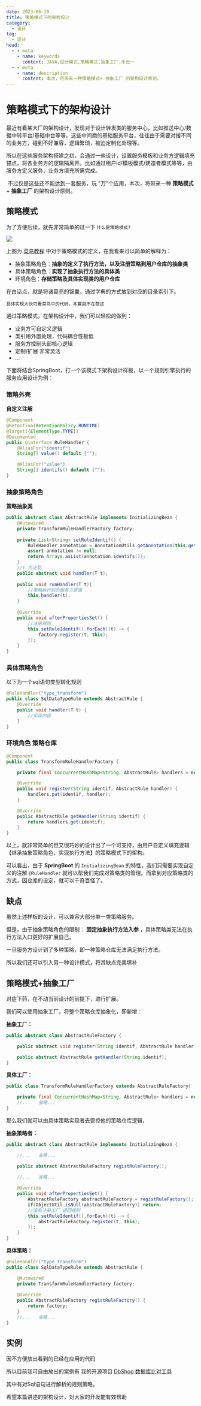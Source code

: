 ```yaml
---
date: 2023-06-10
title: 策略模式下的架构设计
category: 
  - 设计
tag:
  - 设计
head:
  - - meta
    - name: keywords
      content: JAVA,设计模式,策略模式,抽象工厂,乐云一
  - - meta
    - name: description
      content: 本次，将带来一种策略模式+ 抽象工厂 的架构设计原则。
---
```


# 策略模式下的架构设计

​	最近有看某大厂的架构设计，发现对于设计转发类的服务中心，比如推送中心/数据中转平台/基础中台等等。这些中间商的基础服务平台，往往由于需要对接不同的业务方，碰到不好兼容，逻辑繁琐，被迫定制化处理等。

​	所以在这些服务架构搭建之初，会通过一些设计，设置服务模板和业务方逻辑填充锚点，将各业务方的逻辑隔离开。比如通过租户id/模板模式/建造者模式等等，由服务方定义服务，业务方填充所需完成。

​	不过仅是这些还不能达到一套服务，玩 "万"个应用，本次，将带来一种 **策略模式** + **抽象工厂** 的架构设计原则。

##  策略模式

为了方便后续，就先非常简单的过一下 `什么是策略模式?`

![](https://leyunone-img.oss-cn-hangzhou.aliyuncs.com/image/2023-06-10/48359e6f-091b-400a-9a87-70bb34bd91f1.png)

上图为 [菜鸟教程](https://www.runoob.com/design-pattern/strategy-pattern.html) 中对于策略模式的定义，在我看来可以简单的解释为：

- 抽象策略角色：**抽象的定义了执行方法，以及注册策略到用户仓库的抽象类**
- 具体策略角色：**实现了抽象执行方法的具体类**
- 环境角色：**存储策略及具体实现类的用户仓库**

在白话点，就是将诸葛亮的锦囊，通过字典的方式放到对应的目录索引下。

`具体实现大伙可看菜鸟中的代码，本篇就不在赘述`



通过策略模式，在架构设计中，我们可以轻松的做到：

- 业务方可自定义逻辑
- 类引用外置处理，代码耦合性极低
- 服务方控制头部核心逻辑
- 定制/扩展 非常灵活
- ...

下面将结合SpringBoot，打一个该模式下架构设计样板，以一个规则引擎执行的服务应用设计为例：

### 策略外壳

**自定义注解**

```java
@Component
@Retention(RetentionPolicy.RUNTIME)
@Target({ElementType.TYPE})
@Documented
public @interface RuleHandler {
    @AliasFor("identif")
    String[] value() default {""};

    @AliasFor("value")
    String[] identifs() default {""};
}
```

### 抽象策略角色

**策略抽象类**

```java
public abstract class AbstractRule implements InitializingBean {
    @Autowired
    private TransformRuleHandlerFactory factory;
    
    private List<String> setRuleIdentif() {
        RuleHandler annotation = AnnotationUtils.getAnnotation(this.getClass(), RuleHandler.class);
        assert annotation != null;
        return Arrays.asList(annotation.identifs());
    }
	//T 为泛型
    public abstract void handler(T t);
    
    public void runHandler(T t){
        //策略执行前的服务方逻辑
        this.handler(t);
    }
    
    @Override
    public void afterPropertiesSet() {
        //注册规则
        this.setRuleIdentif().forEach((t) -> {
            factory.register(t, this);
        });
    }
}

```

### 具体策略角色

以下为一个sql语句类型转化规则

```java
@RuleHandler("type_transform")
public class SqlDataTypeRule extends AbstractRule {
    @Override
    public void handler(T t) {
        //实现内容
    }
}

```

### 环境角色 策略仓库

```java
@Component
public class TransformRuleHandlerFactory {

    private final ConcurrentHashMap<String, AbstractRule> handlers = new ConcurrentHashMap<>(16);

    @Override
    public void register(String identif, AbstractRule handler) {
        handlers.put(identif, handler);
    }

    @Override
    public AbstractRule getHandler(String identif) {
        return handlers.get(identif);
    }
}

```

以上，就非常简单的但又很巧妙的设计出了一个可支持，由用户自定义填充逻辑【继承抽象策略角色，实现执行方法】的策略模式下的架构。

可以看出，由于 **SpringBoot** 的 `InitializingBean` 的特性，我们只需要实现自定义的注解 `@RuleHandler` 就可以帮我们完成对策略类的管理。而拿到对应策略类的方式，因仓库的设定，就可以千奇百怪了。

## 缺点

虽然上述样板的设计，可以兼容大部分单一类策略服务。

但是，由于抽象策略角色的限制： **固定抽象执行方法入参** ，具体策略类无法在执行方法入口更好的扩展自己。

一旦服务方设计到了多种策略，即一种策略仓库无法满足执行方法。

所以我们还可以引入另一种设计模式，将其缺点完美填补

## 策略模式+抽象工厂

对症下药，在不动当前设计的前提下，进行扩展。

我们可以使用抽象工厂，将整个策略仓库抽象化，即新增：

**抽象工厂：**

```java
public abstract class AbstractRuleFactory {

    public abstract void register(String identif, AbstractRule handler);

    public abstract AbstractRule getHandler(String identif);
}
```

**具体工厂：**

```java
public class TransformRuleHandlerFactory extends AbstractRuleFactory{

    private final ConcurrentHashMap<String, AbstractRule> handlers = new ConcurrentHashMap<>(16);
	//...	省略...
}

```

那么我们就可以由具体策略实现者去管控他的策略仓库逻辑，

**抽象策略者：**

```java
public abstract class AbstractRule implements InitializingBean {

	//...	省略...

    public abstract AbstractRuleFactory registRuleFactory();

	//...	省略...
    
    @Override
    public void afterPropertiesSet() {
        AbstractRuleFactory abstractRuleFactory = registRuleFactory();
        if(ObjectUtil.isNull(abstractRuleFactory)) return;
        //没有注册工厂 退回规则
        this.setRuleIdentif().forEach((t) -> {
            abstractRuleFactory.register(t, this);
        });
    }
}
```

**具体策略：**

```java
@RuleHandler("type_transform")
public class SqlDataTypeRule extends AbstractRule {

    @Autowired
    private TransformRuleHandlerFactory factory;
    
    @Override
    public AbstractRuleFactory registRuleFactory() {
        return factory;
    }
	//...	省略...
}
```

## 实例

因不方便放出看到的已经在应用的代码

所以目前我可自由放出的案例有 我的开源项目 [DbShop 数据库比对工具](https://github.com/LeYunone/dbshop/tree/master/src/main/java/com/leyunone/dbshop/rule)

其中有对Sql语句进行解析的规则策略。

希望本篇讲述的架构设计，对大家的开发能有效帮助

